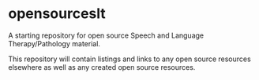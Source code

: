 # opensourceslt
A starting repository for open source Speech and Language Therapy/Pathology material.

This repository will contain listings and links to any open source resources elsewhere as well as any created open source resources.
